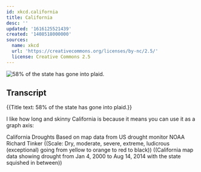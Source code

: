 ```yaml
---
id: xkcd.california
title: California
desc: ''
updated: '1616125521439'
created: '1408518000000'
sources:
  name: xkcd
  url: 'https://creativecommons.org/licenses/by-nc/2.5/'
  license: Creative Commons 2.5
---
```

![58% of the state has gone into plaid.](https://imgs.xkcd.com/comics/california.png)

## Transcript
{{Title text: 58% of the state has gone into plaid.}}

I like how long and skinny California is because it means you can use it as a graph axis:

California Droughts
Based on map data from US drought monitor
NOAA
Richard Tinker
((Scale:  Dry, moderate, severe, extreme, ludicrous (exceptional) going from yellow to orange to red to black))
((California map data showing drought from Jan 4, 2000 to Aug 14, 2014 with the state squished in between))
